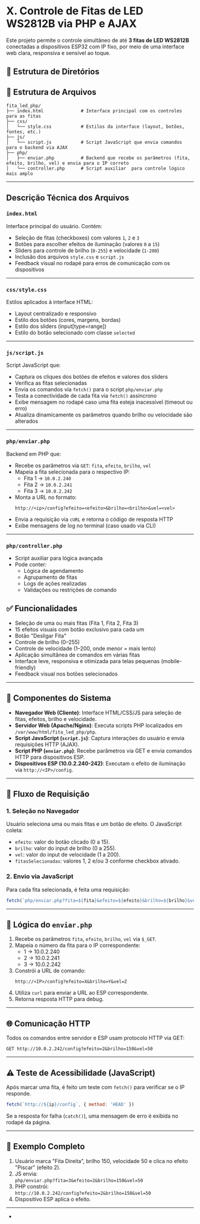
# X. Controle de Fitas de LED WS2812B via PHP e AJAX

Este projeto permite o controle simultâneo de até **3 fitas de LED WS2812B** conectadas a dispositivos ESP32 com IP fixo, por meio de uma interface web clara, responsiva e sensível ao toque.

## 📂 Estrutura de Diretórios


## 📁 Estrutura de Arquivos

```
fita_led_php/
├── index.html              # Interface principal com os controles para as fitas
├── css/
│   └── style.css           # Estilos da interface (layout, botões, fontes, etc.)
├── js/
│   └── script.js           # Script JavaScript que envia comandos para o backend via AJAX
├── php/
│   ├── enviar.php          # Backend que recebe os parâmetros (fita, efeito, brilho, vel) e envia para o IP correto
│   └── controller.php      # Script auxiliar  para controle lógico mais amplo
```

---

## Descrição Técnica dos Arquivos

### `index.html`
Interface principal do usuário. Contém:
- Seleção de fitas (checkboxes) com valores `1`, `2` e `3`
- Botões para escolher efeitos de iluminação (valores `0` a `15`)
- Sliders para controle de brilho (`0-255`) e velocidade (`1-200`)
- Inclusão dos arquivos `style.css` e `script.js`
- Feedback visual no rodapé para erros de comunicação com os dispositivos

---

### `css/style.css`
Estilos aplicados à interface HTML:
- Layout centralizado e responsivo
- Estilo dos botões (cores, margens, bordas)
- Estilo dos sliders (input[type=range])
- Estilo do botão selecionado com classe `selected`

---

### `js/script.js`
Script JavaScript que:
- Captura os cliques dos botões de efeitos e valores dos sliders
- Verifica as fitas selecionadas
- Envia os comandos via `fetch()` para o script `php/enviar.php`
- Testa a conectividade de cada fita via `fetch()` assíncrono
- Exibe mensagem no rodapé caso uma fita esteja inacessível (timeout ou erro)
- Atualiza dinamicamente os parâmetros quando brilho ou velocidade são alterados

---

### `php/enviar.php`
Backend em PHP que:
- Recebe os parâmetros via `GET`: `fita`, `efeito`, `brilho`, `vel`
- Mapeia a fita selecionada para o respectivo IP:
  - Fita 1 → `10.0.2.240`
  - Fita 2 → `10.0.2.241`
  - Fita 3 → `10.0.2.242`
- Monta a URL no formato:
  ```
  http://<ip>/config?efeito=<efeito>&brilho=<brilho>&vel=<vel>
  ```
- Envia a requisição via `cURL` e retorna o código de resposta HTTP
- Exibe mensagens de log no terminal (caso usado via CLI)

---

### `php/controller.php` 
- Script auxiliar para lógica avançada 
- Pode conter:
  - Lógica de agendamento
  - Agrupamento de fitas
  - Logs de ações realizadas
  - Validações ou restrições de comando

## ✅ Funcionalidades

- Seleção de uma ou mais fitas (Fita 1, Fita 2, Fita 3)
- 15 efeitos visuais com botão exclusivo para cada um
- Botão "Desligar Fita"
- Controle de brilho (0–255)
- Controle de velocidade (1–200, onde menor = mais lento)
- Aplicação simultânea de comandos em várias fitas
- Interface leve, responsiva e otimizada para telas pequenas (mobile-friendly)
- Feedback visual nos botões selecionados

---

## 🔧 Componentes do Sistema

- **Navegador Web (Cliente)**: Interface HTML/CSS/JS para seleção de fitas, efeitos, brilho e velocidade.
- **Servidor Web (Apache/Nginx)**: Executa scripts PHP localizados em `/var/www/html/fita_led_php/php`.
- **Script JavaScript (`script.js`)**: Captura interações do usuário e envia requisições HTTP (AJAX).
- **Script PHP (`enviar.php`)**: Recebe parâmetros via GET e envia comandos HTTP para dispositivos ESP.
- **Dispositivos ESP (10.0.2.240-242)**: Executam o efeito de iluminação via `http://<IP>/config`.

---

## 🔁 Fluxo de Requisição

### 1. Seleção no Navegador

Usuário seleciona uma ou mais fitas e um botão de efeito. O JavaScript coleta:
- `efeito`: valor do botão clicado (0 a 15).
- `brilho`: valor do input de brilho (0 a 255).
- `vel`: valor do input de velocidade (1 a 200).
- `fitasSelecionadas`: valores 1, 2 e/ou 3 conforme checkbox ativado.

### 2. Envio via JavaScript

Para cada fita selecionada, é feita uma requisição:

```javascript
fetch(`php/enviar.php?fita=${fita}&efeito=${efeito}&brilho=${brilho}&vel=${vel}`);
```

---

## 🧠 Lógica do `enviar.php`

1. Recebe os parâmetros `fita`, `efeito`, `brilho`, `vel` via `$_GET`.
2. Mapeia o número da fita para o IP correspondente:
   - 1 → 10.0.2.240
   - 2 → 10.0.2.241
   - 3 → 10.0.2.242
3. Constrói a URL de comando:
   ```
   http://<IP>/config?efeito=X&brilho=Y&vel=Z
   ```
4. Utiliza `curl` para enviar a URL ao ESP correspondente.
5. Retorna resposta HTTP para debug.

---

## 🌐 Comunicação HTTP

Todos os comandos entre servidor e ESP usam protocolo HTTP via GET:

```
GET http://10.0.2.242/config?efeito=2&brilho=150&vel=50
```

---

## ⚠️ Teste de Acessibilidade (JavaScript)

Após marcar uma fita, é feito um teste com `fetch()` para verificar se o IP responde.

```javascript
fetch(`http://${ip}/config`, { method: 'HEAD' })
```

Se a resposta for falha (`catch()`), uma mensagem de erro é exibida no rodapé da página.

---

## 📌 Exemplo Completo

1. Usuário marca "Fita Direita", brilho 150, velocidade 50 e clica no efeito "Piscar" (efeito 2).
2. JS envia:  
   `php/enviar.php?fita=3&efeito=2&brilho=150&vel=50`
3. PHP constrói:  
   `http://10.0.2.242/config?efeito=2&brilho=150&vel=50`
4. Dispositivo ESP aplica o efeito.

---

-
